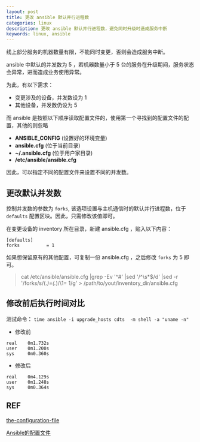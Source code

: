 ```yaml
---
layout: post
title: 更改 ansible 默认并行进程数
categories: linux
description: 更改 ansible 默认并行进程数，避免同时升级时造成服务中断
keywords: linux, ansible
---
```


线上部分服务的机器数量有限，不能同时变更，否则会造成服务中断。

ansible 中默认的并发数为 5 ，若机器数量小于 5 台的服务在升级期间，服务状态会异常，进而造成业务使用异常。

为此，有以下需求：

 - 变更涉及的设备，并发数设为 1
 - 其他设备，并发数仍设为 5
 

而 ansible 是按照以下顺序读取配置文件的，使用第一个寻找到的配置文件的配置，其他的则忽略

 - **ANSIBLE_CONFIG** (设置好的环境变量)
 - **ansible.cfg** (位于当前目录)
 - **~/.ansible.cfg** (位于用户家目录)
 - **/etc/ansible/ansible.cfg**
 
因此，可以指定不同的配置文件来设置不同的并发数。
 
## 更改默认并发数

控制并发数的参数为 `forks`, 该选项设置与主机通信时的默认并行进程数，位于 `defaults` 配置区块。因此，只需修改该值即可。
 
在变更设备的 inventory 所在目录，新建 ansible.cfg ，贴入以下内容：

```shell
[defaults]
forks          = 1
```

如果想保留原有的其他配置，可复制一份 ansible.cfg ，之后修改 `forks` 为 5 即可。

> cat /etc/ansible/ansible.cfg |grep -Ev '^#' |sed '/^\s*$/d' |sed -r '/forks/s/(.*)=(.*)/\1= 1/g' > /path/to/yout/inventory_dir/ansible.cfg


## 修改前后执行时间对比

测试命令： `time ansible -i upgrade_hosts cdts  -m shell -a "uname -n"`

- 修改前

```shell
real    0m1.732s
user    0m1.200s
sys     0m0.360s
```

 - 修改后
 
```shell
real    0m4.129s
user    0m1.248s
sys     0m0.364s
```


## REF

[the-configuration-file](https://docs.ansible.com/ansible/2.7/reference_appendices/config.html?#the-configuration-file)

[Ansible的配置文件](https://ansible-tran.readthedocs.io/en/latest/docs/intro_configuration.html)




